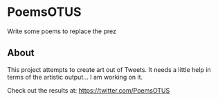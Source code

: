 # PoemsOTUS
Write some poems to replace the prez

## About 
This project attempts to create art out of Tweets. 
It needs a little help in terms of the artistic output... I am working on it. 

Check out the results at: https://twitter.com/PoemsOTUS
